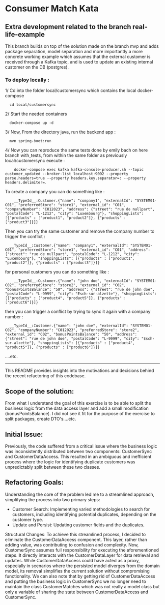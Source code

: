 Consumer Match Kata 
====================

## Extra development related to the branch real-life-example
This branch builds on top of the solution made on the branch mvp and adds package separation, model separation and more importantly a more concrete working example which assumes that the external customer is received through a Kafka topic, and is used to update an existing internal customer on the DB (postgres).

### To deploy locally :

1/ Cd into the folder local/customersync which contains the local docker-compose
```shell
  cd local/customersync
```

2/ Start the needed containers
```shell
  docker-compose up -d
```

3/ Now, From the directory java, run the backend app :
```shell
  mvn spring-boot:run
```

4/ Now you can reproduce the same tests done by emily bach on here branch with_tests, from within the same folder as previously local/customersync execute :

```shell
    docker-compose exec kafka kafka-console-producer.sh --topic customer_updated --broker-list localhost:9092 --property parse.headers=true --property headers.key.separator=: --property headers.delimiter=.
```

To create a company you can do something like :
```shell
    __TypeId__:Customer.{"name": "company1", "externalId": "SYSTEM01-C01", "preferredStore": "store1", "external_id": "C01", "companyNumber": "C012023", "address": {"street": "rue de nullpart", "postalCode": "L-1212", "city": "Luxembourg"}, "shoppingLists": [{"products" : ["product1", "product2"]}, {"products" : ["product3"]}]}
```

Then you can try the same customer and remove the company number to trigger the conflict : 

```shell
  __TypeId__:Customer.{"name": "company1", "externalId": "SYSTEM01-C01", "preferredStore": "store1", "external_id": "C01", "address": {"street": "rue de nullpart", "postalCode": "L-1212", "city": "Luxembourg"}, "shoppingLists": [{"products" : ["product1", "product2"]}, {"products" : ["product3"]}]}
```

for personal customers you can do something like :
```shell
    __TypeId__:Customer.{"name": "john doe", "externalId": "SYSTEM01-C02", "preferredStore": "store2", "external_id": "C02", "bonusPointsBalance": "50", "address": {"street": "rue de john doe", "postalCode": "L-9999", "city": "Esch-sur-alzette"}, "shoppingLists": [{"products" : ["product4", "product5"]}, {"products" : ["product6"]}]}
```

then you can trigger a conflict by trying to sync it again with a company number :
```shell
  __TypeId__:Customer.{"name": "john doe", "externalId": "SYSTEM01-C02", "companyNumber": "C012023", "preferredStore": "store2", "external_id": "C02", "bonusPointsBalance": "50", "address": {"street": "rue de john doe", "postalCode": "L-9999", "city": "Esch-sur-alzette"}, "shoppingLists": [{"products" : ["product4", "product5"]}, {"products" : ["product6"]}]}
```


....etc.

-----
This README provides insights into the motivations and decisions behind the recent refactoring of this codebase.

## Scope of the solution:
From what I understand the goal of this exercise is to be able to split the business logic from the data access layer and add a small modification (bonusPointsBalance).
I did not see it fit for the purpose of the exercise to split packages, create DTO's....etc.

## Initial Issue:
Previously, the code suffered from a critical issue where the business logic was inconsistently distributed between two components: CustomerSync and CustomerDataAccess. 
This resulted in an ambiguous and inefficient process where the logic for identifying duplicate customers was unpredictably split between these two classes.

## Refactoring Goals:
Understanding the core of the problem led me to a streamlined approach, simplifying the process into two primary steps:

- Customer Search: Implementing varied methodologies to search for customers, including identifying potential duplicates, depending on the customer type.
- Update and Persist: Updating customer fields and the duplicates.

Structural Changes:
To achieve this streamlined process, I decided to eliminate the CustomerDataAccess component. 
This layer, rather than adding value, was contributing to confusion and complexity.
Now, CustomerSync assumes full responsibility for executing the aforementioned steps. 
It directly interacts with the CustomerDataLayer for data retrieval and updates. 
While CustomerDataAccess could have acted as a proxy, especially in scenarios where the persisted model diverges from the domain model, its removal simplifies the current solution without compromising functionality.
We can also note that by getting rid of CustomerDataAccess and putting the business logic in CustomerSync we no longer need to maintain the class CustomerMatches which was not really a model class but only a variable of sharing the state between CustomerDataAccess and CustomerSync.